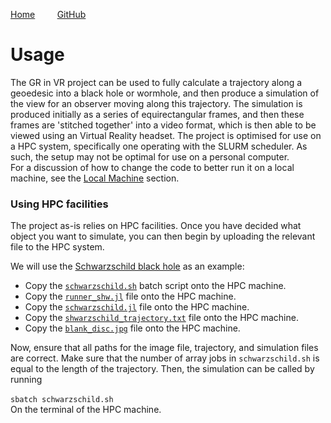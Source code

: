 [Home](https://raichkel.github.io/GR_in_VR/) &nbsp;&nbsp;&nbsp;&nbsp;&nbsp;&nbsp;&nbsp;&nbsp;[GitHub](https://github.com/raichkel/GR_in_VR)

# Usage

The GR in VR project can be used to fully calculate a trajectory along a geoedesic into a black hole or wormhole, and then produce a simulation of the view for an observer moving along this trajectory. The simulation is produced initially as a series of equirectangular frames, and then these frames are 'stitched together' into a video format, which is then able to be viewed using an Virtual Reality headset. The project is optimised for use on a HPC system, specifically one operating with the SLURM scheduler. As such, the setup may not be optimal for use on a personal computer. \
For a discussion of how to change the code to better run it on a local machine, see the [Local Machine](https://raichkel.github.io/GR_in_VR/local_machine.html) section. 


### Using HPC facilities

The project as-is relies on HPC facilities. Once you have decided what object you want to simulate, you can then begin by uploading the relevant file to the HPC system. 

We will use the [Schwarzschild black hole](https://github.com/raichkel/GR_in_VR/blob/main/final_simulations/shwarzschild_black_hole.mp4) as an example:

- Copy the [`schwarzschild.sh`](https://github.com/raichkel/GR_in_VR/tree/main/project/src/batch_scripts/schwarzschild.sh) batch script onto the HPC machine.
- Copy the [`runner_shw.jl`](https://github.com/raichkel/GR_in_VR/tree/main/project/runner_files/runner_shw.jl) file onto the HPC machine.
- Copy the [`schwarzschild.jl`](https://github.com/raichkel/GR_in_VR/tree/main/project/src/pre_computation/simulation_files/schwarzschild.jl) file onto the HPC machine.
- Copy the [`shwarzschild_trajectory.txt`](https://github.com/raichkel/GR_in_VR/blob/main/project/src/pre_computation/trajectories/shwarzschild_trajectory.txt) file onto the HPC machine.
- Copy the [`blank_disc.jpg`](https://github.com/raichkel/GR_in_VR/blob/main/project/src/pre_computation/images/blank_disc.jpg) file onto the HPC machine.


Now, ensure that all paths for the image file, trajectory, and simulation files are correct. Make sure that the number of array jobs in `schwarzschild.sh` is equal to the length of the trajectory. Then, the simulation can be called by running \
\
`sbatch schwarzschild.sh`
\
On the terminal of the HPC machine.